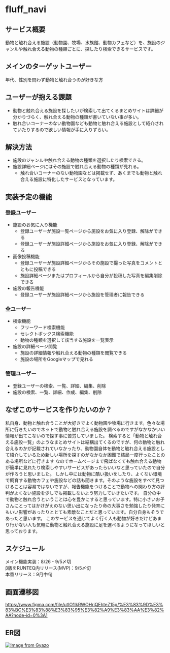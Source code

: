 # fluff_navi

## サービス概要
動物と触れ合える施設（動物園、牧場、水族館、動物カフェなど）を、施設のジャンルや触れ合える動物の種類ごとに、探したり検索できるサービスです。

## メインのターゲットユーザー
年代、性別を問わず動物と触れ合うのが好きな方

## ユーザーが抱える課題
- 動物と触れ合える施設を探したいが検索して出てくるまとめサイトは詳細が分かりづらく、触れ合える動物の種類が書いていない事が多い。
- 触れ合いコーナーのない動物園なども動物と触れ合える施設として紹介されていたりするので欲しい情報が手に入りずらい。

## 解決方法
- 施設のジャンルや触れ合える動物の種類を選択したり検索できる。
- 施設詳細ページにはその施設で触れ合える動物の種類が見れる。
  - 触れ合いコーナーのない動物園などは掲載せず、あくまでも動物と触れ合える施設に特化したサービスとなっています。

## 実装予定の機能
### 登録ユーザー
- 施設のお気に入り機能
  - 登録ユーザーが施設一覧ページから施設をお気に入り登録、解除ができる
  - 登録ユーザーが施設詳細ページから施設をお気に入り登録、解除ができる
- 画像投稿機能
  - 登録ユーザーが施設詳細ページからその施設で撮った写真をコメントとともに投稿できる
  - 施設詳細ページまたはプロフィールから自分が投稿した写真を編集削除できる
- 施設の報告機能
  - 登録ユーザーが施設詳細ページから施設を管理者に報告できる

### 全ユーザー
- 検索機能
  - フリーワード検索機能
  - セレクトボックス検索機能
  - 動物の種類を選択して該当する施設を一覧表示
- 施設の詳細ページ閲覧
  - 施設の詳細情報や触れ合える動物の種類を閲覧できる
  - 施設の場所をGoogleマップで見れる

### 管理ユーザー
- 登録ユーザーの検索、一覧、詳細、編集、削除
- 施設の検索、一覧、詳細、作成、編集、削除

## なぜこのサービスを作りたいのか？
私自身、動物と触れ合うことが大好きでよく動物園や牧場に行きます。色々な場所に行きたいのでネットで動物と触れ合える施設を調べるのですがなかなかいい情報が出てこないので探す事に苦労していました。
検索すると「動物と触れ合える施設一覧」のようなまとめサイトは結構出てくるのですが、何の動物と触れ合えるのかが記載されていなかったり、動物園自体を動物と触れ合える施設として紹介しているため新しい場所を探すのがなかなか困難で結局一度行ったことのある場所などに行きます
なのでホームページまで飛ばなくても触れ合える動物が簡単に見れたり検索しやすいサービスがあったらいいなと思っていたので自分が作ろうと思いました。
しかし中には動物に酷い扱いをしたり、よくない環境で飼育する動物カフェや施設などの話も聞きます。そのような施設をすべて見つけることは容易ではないですが、報告機能をつけることで動物への関わり方の評判がよくない施設を少しでも掲載しないよう努力していきたいです。
自分の中で動物と触れ合うということは心を豊かにすると思っています。特に小さいお子さんにとってはかけがえのない思い出になったり命の大事さを勉強したり発育にもいい影響があったりととても素敵なことだと思っています。自分自身もそうであったと思います。
このサービスを通じてよく行く人も動物が好きだけどあまり行かない人も気軽に動物と触れ合える施設に足を運べるようになってほしいと思っております。

## スケジュール

メイン機能実装：8/26 - 9/5〆切
<br>
β版をRUNTEQ内リリース(MVP)：9/5〆切
<br>
本番リリース：9月中旬

## 画面遷移図
https://www.figma.com/file/utIO1lkRWOHriQEhteZ15g/%E3%83%9D%E3%83%BC%E3%83%88%E3%83%95%E3%82%A9%E3%83%AA%E3%82%AA?node-id=0%3A1

## ER図
[![Image from Gyazo](https://i.gyazo.com/b76b53330a0805e82dd77e4d124595c0.jpg)](https://gyazo.com/b76b53330a0805e82dd77e4d124595c0)